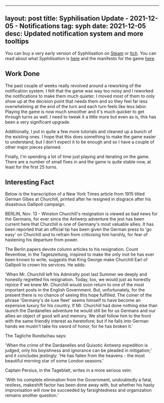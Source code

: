 
---
layout: post
title: Syphilisation Update - 2021-12-05 - Notifications
tag: syph
date: 2021-12-05
desc: Updated notification system and more tooltips
---


You can buy a very early version of Syphilisation  on [Steam](https://store.steampowered.com/app/1712530/Nikhil_Murthys_Syphilisation/) or [Itch](https://whynotgames.itch.io/nikhil-murthys-syphilisation). You can read about what *Syphilisation* is [here](/blog/syph/announce) and the manifesto for the game [here](/blog/syph/newManifesto).

## Work Done

The past couple of weeks really revolved around a reworking of the notification system. I felt that the game was way too noisy and I reworked the notifications to make them much quieter. I moved most of them to only show up at the decision point that needs them and so they feel far less overwhelming at the end of the turn and each turn feels like less labor. Playing the game is now much smoother and it's much quicker to get through turns as well. I need to tweak it a little more but even as is, this has been a very significant upgrade.


Additionally, I put in quite a few more tutorials and cleaned up a bunch of the existing ones. I hope that this does something to make the game easier to understand, but I don't expect it to be enough and so I have a couple of other major pieces planned.


Finally, I'm spending a lot of time just playing and iterating on the game. There are a number of small fixes in and the game is quite stable now, at least for the first 25 turns.

## Interesting Fact

Below is the transcription of a New York Times article from 1915 titled German Gibes at Churchill, printed after he resigned in disgrace after his disastrous Gallipoli campaign.


BERLIN, Nov. 13 - Winston Churchill's resignation is viewed as bad news for the Germans, for ever since the Antwerp adventure the jest has been current here that Churchill is one of Germany's most valuable allies. It has been reported that an official tip has been given the German press to 'go easy' on Churchill and to refrain from criticising him harshly, for fear of hastening his departure from power.


The Berlin papers devote column articles to his resignation. Count Reventlow, in the Tageszeitung, inspired to make the only mot he has ever been known to write, suggests that King George make Churchill Earl of Gallipoli to crown his services. He adds:


'When Mr. Churchill left his Admiralty post last Summer we deeply and honestly regretted his resignation. Today, too, we would just as honestly rejoice if we knew Mr. Churchill would soon return to one of the most important posts in the English Government. But, unfortunately, for the present there is no chance of seeing this hope fulfilled. The coiner of the phrase 'Germany's de luxe fleet' seems himself to have become an expensive luxury for his country. If Mr. Churchill had done nothing else than launch the Dardanelles adventure he would still be for us Germans and our allies an object of good will and memory. We shall follow him to the front with the same friendly interest as heretofore; but if he falls into German hands we mustn't take his sword of honor, for he has broken it.'


The Tagliche Rundschau says:


'When the crime of the Dardanelles and Quixotic Antwerp expedition is judged, only his boyishness and ignorance can be pleaded in mitigation;' and it concludes jestingly: 'He has fallen from the heavens - the most beautiful morning star of some London seasons.'


 Captain Persius, in the Tageblatt, writes in a more serious vein:


'With his complete elimination from the Government, undoubtedly a fatal, restless, makeshift factor has been done away with, but whether his hasty improvisation will now be succeeded by farsightedness and organization remains another question.'

